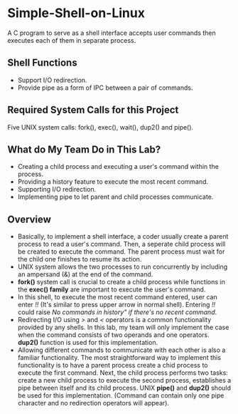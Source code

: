 # Simple-Shell-on-Linux
A C program to serve as a shell interface accepts user commands then executes each of them in separate process.

## Shell Functions
- Support I/O redirection.
- Provide pipe as a form of IPC between a pair of commands.

## Required System Calls for this Project
Five UNIX system calls: fork(), exec(), wait(), dup2() and pipe().

## What do My Team Do in This Lab?
- Creating a child process and executing a user's command within the process.
- Providing a history feature to execute the most recent command.
- Supporting I/O redirection.
- Implementing pipe to let parent and child processes communicate.

## Overview
- Basically, to implement a shell interface, a coder usually create a parent process to read a user's command. Then, a seperate child process will be created to execute the command. The parent process must wait for the child one finishes to resume its action.
- UNIX system allows the two processes to run concurrently by including an ampersand (&) at the end of the command.
- **fork()** system call is crucial to create a child process while functions in the **exec() family** are important to execute the user's command.
- In this shell, to execute the most recent command entered, user can enter *!!* (It's similar to press upper arrow in normal shell). Entering *!!* could raise *No commands in history" if there's no recent command*.
- Redirecting I/O using *>* and *<* operators is a common functionality provided by any shells. In this lab, my team will only implement the case when the command consists of two operands and one operators. **dup2()** function is used for this implementation.
- Allowing different commands to communicate with each other is also a familiar functionality. The most straightforward way to implement this functionality is to have a parent process create a chid process to execute the first command. Next, the child process performs two tasks: create a new child process to execute the second process, establishes a pipe between itself and its child process. UNIX **pipe()** and **dup2()** should be used for this implementation. (Command can contain only one pipe character and no redirection operators will appear).
